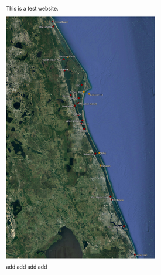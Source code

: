 
This is a test website. 
<description description description description >
<description description description description >
<description description description description >

<img align="center" src="station-300DPI.jpg" height="660">

add add add add
